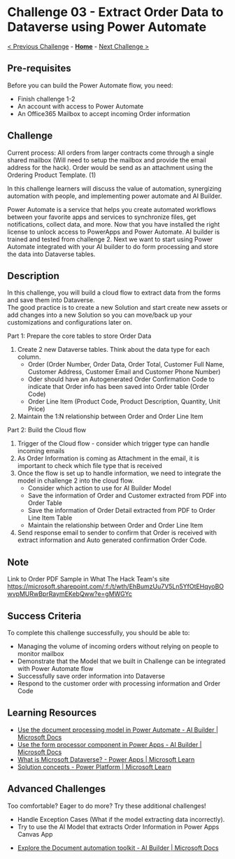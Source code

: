 # Challenge 03 - Extract Order Data to Dataverse using Power Automate

[< Previous Challenge](./Challenge-02.md) - **[Home](../README.md)** - [Next Challenge >](./Challenge-04.md)

## Pre-requisites

Before you can build the Power Automate flow, you need:
- Finish challenge 1-2
- An account with access to Power Automate
- An Office365 Mailbox to accept incoming Order information

## Challenge

Current process: All orders from  larger contracts come through a single shared mailbox (Will need to setup the mailbox and provide the email address for the hack). Order would be send as an attachment using the Ordering Product Template. (1)

In this challenge learners will discuss the value of automation, synergizing automation with people, and implementing power automate and AI Builder.

Power Automate is a service that helps you create automated workflows between your favorite apps and services to synchronize files, get notifications, collect data, and more. Now that you have installed the right license to unlock access to PowerApps and Power Automate. AI builder is trained and tested from challenge 2. Next we want to start using Power Automate integrated with your AI builder to do form processing and store the data into Dataverse tables. 

## Description

In this challenge, you will build a cloud flow to extract data from the forms and save them into Dataverse.  
The good practice is to create a new Solution and start create new assets or add changes into a new Solution so you can move/back up your customizations and configurations later on. 

Part 1: Prepare the core tables to store Order Data
1. Create 2 new Dataverse tables. Think about the data type for each column.
    * Order (Order Number, Order Data, Order Total, Customer Full Name, Customer Address, Customer Email and Customer Phone Number)
    * Oder should have an Autogenerated Order Confirmation Code to indicate that Order info has been saved into Order table (Order Code)
    * Order Line Item (Product Code, Product Description, Quantity, Unit Price)
2. Maintain the 1:N relationship between Order and Order Line Item
	
Part 2: Build the Cloud flow
1. Trigger of the Cloud flow - consider which trigger type can handle incoming emails
2. As Order Information is coming as Attachment in the email, it is important to check which file type that is received
3. Once the flow is set up to handle information, we need to integrate the model in challenge 2 into the cloud flow.
    * Consider which action to use for AI Builder Model
    * Save the information of Order and Customer extracted from PDF into Order Table
    * Save the information of Order Detail extracted from PDF to Order Line Item Table
    * Maintain the relationship between Order and Order Line Item
4. Send response email to sender to confirm that Order is received with extract information and Auto generated confirmation Order Code.

## Note

Link to Order PDF Sample in What The Hack Team's site
https://microsoft.sharepoint.com/:f:/t/wth/EhBumzUu7V5Ln5YfOtEHqyoBOwvpMURwBprRaymEKebQww?e=gMWGYc

## Success Criteria

To complete this challenge successfully, you should be able to:
- Managing the volume of incoming orders without relying on people to monitor mailbox
- Demonstrate that the Model that we built in Challenge can be integrated with Power Automate flow
- Successfully save order information into Dataverse
- Respond to the customer order with processing information and Order Code

## Learning Resources

* [Use the document processing model in Power Automate - AI Builder | Microsoft Docs](https://docs.microsoft.com/en-us/ai-builder/form-processing-model-in-flow)
* [Use the form processor component in Power Apps - AI Builder | Microsoft Docs](https://docs.microsoft.com/en-us/ai-builder/form-processor-component-in-powerapps)
* [What is Microsoft Dataverse? - Power Apps | Microsoft Learn](https://learn.microsoft.com/en-us/power-apps/maker/data-platform/data-platform-intro)
* [Solution concepts - Power Platform | Microsoft Learn](https://learn.microsoft.com/en-us/power-platform/alm/solution-concepts-alm)


## Advanced Challenges

Too comfortable? Eager to do more? Try these additional challenges!
- Handle Exception Cases (What if the model extracting data incorrectly).
- Try to use the AI Model that extracts Order Information in Power Apps Canvas App
* [Explore the Document automation toolkit - AI Builder | Microsoft Docs](https://docs.microsoft.com/en-us/ai-builder/doc-automation?msclkid=d7043197d0a211ec83ca9d25453fab57)


